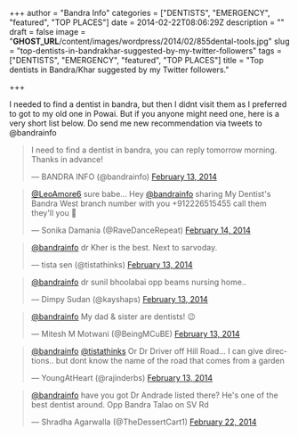 +++
author = "Bandra Info"
categories = ["DENTISTS", "EMERGENCY", "featured", "TOP PLACES"]
date = 2014-02-22T08:06:29Z
description = ""
draft = false
image = "__GHOST_URL__/content/images/wordpress/2014/02/855dental-tools.jpg"
slug = "top-dentists-in-bandrakhar-suggested-by-my-twitter-followers"
tags = ["DENTISTS", "EMERGENCY", "featured", "TOP PLACES"]
title = "Top dentists in Bandra/Khar suggested by my Twitter followers."

+++


<p>I needed to find a dentist in bandra, but then I didnt visit them as I preferred to got to my old one in Powai. But if you anyone might need one, here is a very short list below. Do send me new recommendation via tweets to @bandrainfo</p>
<blockquote class="twitter-tweet" lang="en">
<p>I need to find a dentist in bandra, you can reply tomorrow morning. Thanks in advance!</p>
<p>&mdash; BANDRA INFO (@bandrainfo) <a href="httpss://twitter.com/bandrainfo/statuses/434001200585768960">February 13, 2014</a></p></blockquote>
<p><script async src="//platform.twitter.com/widgets.js" charset="utf-8"></script></p>
<blockquote class="twitter-tweet" lang="en">
<p><a href="httpss://twitter.com/LeoAmore6">@LeoAmore6</a> sure babe&#8230; Hey <a href="httpss://twitter.com/bandrainfo">@bandrainfo</a> sharing My Dentist&#39;s Bandra West branch number with you +912226515455 call them they&#39;ll you 🙂</p>
<p>&mdash; Sonika Damania (@RaveDanceRepeat) <a href="httpss://twitter.com/RaveDanceRepeat/statuses/434178265293799424">February 14, 2014</a></p></blockquote>
<p><script async src="//platform.twitter.com/widgets.js" charset="utf-8"></script></p>
<blockquote class="twitter-tweet" lang="en">
<p><a href="httpss://twitter.com/bandrainfo">@bandrainfo</a> dr Kher is the best. Next to sarvoday.</p>
<p>&mdash; tista sen (@tistathinks) <a href="httpss://twitter.com/tistathinks/statuses/434001965953974272">February 13, 2014</a></p></blockquote>
<p><script async src="//platform.twitter.com/widgets.js" charset="utf-8"></script></p>
<blockquote class="twitter-tweet" lang="en">
<p><a href="httpss://twitter.com/bandrainfo">@bandrainfo</a> dr sunil bhoolabai opp beams nursing home..</p>
<p>&mdash; Dimpy Sudan (@kayshaps) <a href="httpss://twitter.com/kayshaps/statuses/434038033646489600">February 13, 2014</a></p></blockquote>
<p><script async src="//platform.twitter.com/widgets.js" charset="utf-8"></script></p>
<blockquote class="twitter-tweet" lang="en">
<p><a href="httpss://twitter.com/bandrainfo">@bandrainfo</a> My dad &amp; sister are dentists! 😉</p>
<p>&mdash; Mitesh M Motwani (@BeingMCuBE) <a href="httpss://twitter.com/BeingMCuBE/statuses/434021160238317568">February 13, 2014</a></p></blockquote>
<p><script async src="//platform.twitter.com/widgets.js" charset="utf-8"></script></p>
<blockquote class="twitter-tweet" lang="en">
<p><a href="httpss://twitter.com/bandrainfo">@bandrainfo</a> <a href="httpss://twitter.com/tistathinks">@tistathinks</a> Or Dr Driver off Hill Road… I can give directions.. but dont know the name of the road that comes from a garden</p>
<p>&mdash; YoungAtHeart (@rajinderbs) <a href="httpss://twitter.com/rajinderbs/statuses/434009660593418240">February 13, 2014</a></p></blockquote>
<p><script async src="//platform.twitter.com/widgets.js" charset="utf-8"></script></p>
<blockquote class="twitter-tweet" lang="en">
<p><a href="httpss://twitter.com/bandrainfo">@bandrainfo</a> have you got Dr Andrade listed there? He&#39;s one of the best dentist around. Opp Bandra Talao on SV Rd</p>
<p>&mdash; Shradha Agarwalla (@TheDessertCart1) <a href="httpss://twitter.com/TheDessertCart1/statuses/437142075033669632">February 22, 2014</a></p></blockquote>
<p><script async src="//platform.twitter.com/widgets.js" charset="utf-8"></script></p>



